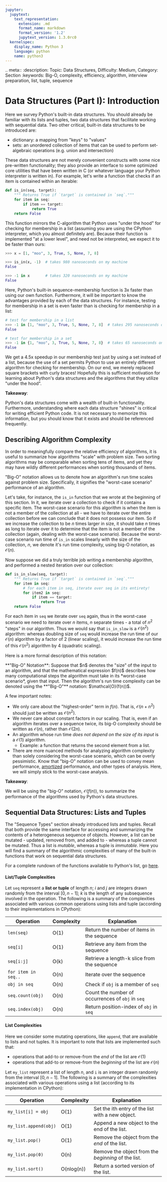 ```yaml
---
jupyter:
  jupytext:
    text_representation:
      extension: .md
      format_name: markdown
      format_version: '1.2'
      jupytext_version: 1.3.0rc0
  kernelspec:
    display_name: Python 3
    language: python
    name: python3
---
```


<!-- #raw {"raw_mimetype": "text/restructuredtext"} -->
.. meta::
   :description: Topic: Data Structures, Difficulty: Medium, Category: Section
   :keywords: Big-O, complexity, efficiency, algorithm, interview preparation, list, tuple, sequence
<!-- #endraw -->

<!-- #region -->
# Data Structures (Part I): Introduction
Here we survey Python's built-in data structures. You should already be familiar with its lists and tuples, two data structures that facilitate working with sequential data. Two other critical, built-in data structures to be introduced are:

- dictionary: a mapping from "keys" to "values"
- sets: an unordered collection of items that can be used to perform set-algebraic operations (e.g. union and intersection) 

These data structures are not merely convenient constructs with some nice pre-written functionality; they also provide an interface to some optimized core utilities that have been written in C (or whatever language your Python interpreter is written in). For example, let's write a function that checks if an item is contained within an iterable:

```python
def is_in(seq, target):
    """ Returns True if `target` is contained in `seq`."""
    for item in seq:
        if item == target:
            return True
    return False
```

This function mirrors the C-algorithm that Python uses "under the hood" for checking for membership in a list (assuming you are using the CPython interpreter, which you almost definitely are). Because their function is implemented "at a lower level", and need not be interpreted, we expect it to be faster than ours:
```python
>>> x = [1, "moo", 3, True, 5, None, 7, 8]

>>> is_in(x, -1)  # takes 980 nanoseconds on my machine
False

>>> -1 in x       # takes 320 nanoseconds on my machine
False
```
Here, Python's built-in sequence-membership function is 3x faster than using our own function. Furthermore, it will be important to know the advantages provided by each of the data structures. For instance, testing for membership in a set is even faster than is checking for membership in a list:

```python
# test for membership in a list
>>> -1 in [1, "moo", 3, True, 5, None, 7, 8]  # takes 295 nanoseconds on my machine
False

# test for membership in a set
>>> -1 in {1, "moo", 3, True, 5, None, 7, 8}  # takes 65 nanoseconds on my machine
False
```
We get a 4.5x speedup in our membership test just by using a set instead of a list, because the use of a set permits Python to use an entirely different algorithm for checking for membership. On our end, we merely replaced square brackets with curly braces! Hopefully this is sufficient motivation for learning about Python's data structures and the algorithms that they utilize "under the hood".

<div class="alert alert-info">

**Takeaway**: 

Python's data structures come with a wealth of built-in functionality. Furthermore, understanding where each data structure "shines" is critical for writing efficient Python code. It is not necessary to memorize this information, but you should know that it exists and should be referenced frequently.
</div>
<!-- #endregion -->

<!-- #region -->
## Describing Algorithm Complexity
In order to meaningfully compare the relative efficiency of algorithms, it is useful to summarize how algorithms "scale" with problem size. Two sorting algorithms may be comparable when sorting tens of items, and yet they may have wildly different performances when sorting thousands of items. 

"Big-O" notation allows us to denote how an algorithm's run time scales against problem size. Specifically, it signifies the "worst-case scenario" performance of an algorithm. 

Let's take, for instance, the `is_in` function that we wrote at the beginning of this section. In it, we iterate over a collection to check if it contains a specific item. The worst-case scenario for this algorithm is when the item is not a member of the collection at all - we have to iterate over the entire collection before we can conclude that it does not possess our item. So if we increase the collection to be $n$ times larger in size, it should take $n$ times as long to iterate over it to determine that the item is not a member of the collection (again, dealing with the worst-case scenario). Because the worst-case scenario run time of `is_in` scales linearly with the size of the collection, $n$, we denote it's run time complexity, using big-O notation, as $\mathcal{O}(n)$.

Now suppose we did a truly terrible job writing a membership algorithm, and performed a nested iteration over our collection:

```python
def is_in_slow(seq, target):
    """ Returns True if `target` is contained in `seq`."""
    for item in seq:
        # for each item in seq, iterate over seq in its entirety!
        for item2 in seq:
            if item == target:
                return True
    return False
```

For each item in `seq` we iterate over `seq` again, thus in the worst-case scenario we need to iterate over $n$ items, $n$ separate times - a total of $n^{2}$ "steps" in our algorithm. Thus we would say that `is_in_slow` is a $\mathcal{O}(n^{2})$ algorithm: whereas doubling size of `seq` would increase the run time of our $\mathcal{O}(n)$ algorithm by a factor of 2 (linear scaling), it would increase the run time of this $\mathcal{O}(n^{2})$ algorithm by 4 (quadratic scaling).

Here is a more formal description of this notation:
<div class="alert alert-block alert-info"> 
**"Big-O" Notation**: Suppose that $n$ denotes the "size" of the input to an algorithm, and that the mathematical expression $f(n)$ describes how many computational steps the algorithm must take in its *worst-case scenario*, given that input. Then the algorithm's run time complexity can be denoted using the **"Big-O"** notation: $\mathcal{O}(f(n))$.
</div>

A few important notes:

- We only care about the "highest-order" term in $f(n)$. That is, $\mathcal{O}(n + n^{2})$ should just be written as $\mathcal{O}(n^{2})$.
- We never care about constant factors in our scaling. That is, even if an algorithm iterates over a sequence twice, its big-O complexity should be written as $\mathcal{O}(n)$, rather than $\mathcal{O}(2n)$.
- An algorithm whose run time *does not depend on the size of its input* is a $\mathcal{O}(1)$ algorithm. 
  - Example: a function that returns the second element from a list.
- There are more nuanced methods for analyzing algorithm complexity than solely considering the worst-case scenario, which can be overly pessimistic. Know that  "big-O" notation can be used to convey mean performance, [amortized](https://en.wikipedia.org/wiki/Amortized_analysis) performance, and other types of analysis. Here, we will simply stick to the worst-case analysis.
<!-- #endregion -->

<div class="alert alert-info">

**Takeaway**: 

We will be using the "big-O" notation, $\mathcal{O}(f(n))$, to summarize the performance of the algorithms used by Python's data structures. 
</div>


## Sequential Data Structures: Lists and Tuples
The "Sequence Types" section already introduced lists and tuples. Recall that both provide the same interface for accessing and summarizing the contents of a heterogeneous sequence of objects. However, a list can be mutated - updated, removed from, and added to - whereas a tuple cannot be mutated. Thus a list is *mutable*, whereas a tuple is *immutable*. Here you will find a summary of the algorithmic complexities of many of the built-in functions that work on sequential data structures.

For a complete rundown of the functions available to Python's list, go [here](https://docs.python.org/3/tutorial/datastructures.html#more-on-lists).

#### List/Tuple Complexities
Let `seq` represent a **list or tuple** of length $n$; $i$ and $j$ are integers drawn randomly from the interval $[0, n-1]$; $k$ is the length of any subsequence involved in the operation. The following is a summary of the complexities associated with various common operations using lists and tuple (according to their implementations in CPython):

|Operation| Complexity | Explanation |
|---|---|---|
|`len(seq)`|O(1)| Return the number of items in the sequence |
|`seq[i]`| O(1) | Retrieve any item from the sequence |
|`seq[i:j]`| O(k) | Retrieve a length-k slice from the sequence |
|`for item in seq..`| O(n) | Iterate over the sequence |
|`obj in seq`| O(n) | Check if `obj` is a member of `seq` |
|`seq.count(obj)`| O(n) | Count the number of occurrences of `obj` in `seq` |
|`seq.index(obj)`| O(n)| Return position-index of `obj` in `seq` |


#### List Complexities
Here we consider some mutating operations, like `append`, that are available to lists and not tuples. It is important to note that lists are implemented such that: 

- operations that add-to or remove-from the *end* of the list are $\mathcal{O}(1)$
- operations that add-to or remove-from the *beginning* of the list are $\mathcal{O}(n)$

Let `my_list` represent a list of length $n$, and `i` is an integer drawn randomly from the interval $[0, n-1]$. The following is a summary of the complexities associated with various operations using a list (according to its implementation in CPython):

|Operation| Complexity | Explanation |
|---|---|---|
|`my_list[i] = obj`| O(1) | Set the ith entry of the list with a new object. |
|`my_list.append(obj)`| O(1) | Append a new object to the end of the list. |
|`my_list.pop()`| O(1) | Remove the object from the *end* of the list. |
|`my_list.pop(0)`| O(n) | Remove the object from the *beginning* of the list. |
|`my_list.sort()`| O(nlog(n)) | Return a sorted version of the list. |

